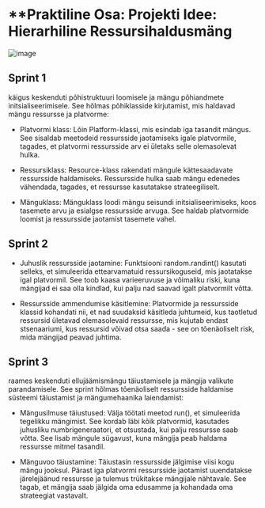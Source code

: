 # **Praktiline Osa: Projekti Idee: Hierarhiline Ressursihaldusmäng

![image](https://github.com/user-attachments/assets/db2c5306-277b-4732-bd33-1be6b2637019)


## Sprint 1 
käigus keskenduti põhistruktuuri loomisele ja mängu põhiandmete initsialiseerimisele. See hõlmas põhiklasside kirjutamist, mis haldavad mängu ressursse ja platvorme:

- Platvormi klass: Lõin Platform-klassi, mis esindab iga tasandit mängus. See sisaldab meetodeid ressursside jaotamiseks igale platvormile, tagades, et platvormi ressursside arv ei ületaks selle olemasolevat hulka.

- Ressursiklass: Resource-klass rakendati mängule kättesaadavate ressursside haldamiseks. Ressursside hulka saab mängu edenedes vähendada, tagades, et ressursse kasutatakse strateegiliselt.

- Mänguklass: Mänguklass loodi mängu seisundi initsialiseerimiseks, koos tasemete arvu ja esialgse ressursside arvuga. See haldab platvormide loomist ja ressursside jaotamist tasemete vahel.

## Sprint 2

- Juhuslik ressursside jaotamine: Funktsiooni random.randint() kasutati selleks, et simuleerida ettearvamatuid ressursikoguseid, mis jaotatakse igal platvormil. See toob kaasa varieeruvuse ja võimaliku riski, kuna mängijad ei saa olla kindlad, kui palju nad saavad igalt platvormilt võtta.

- Ressursside ammendumise käsitlemine: Platvormide ja ressursside klassid kohandati nii, et nad suudaksid käsitleda juhtumeid, kus taotletud ressursid ületavad olemasolevaid ressursse, mis kujutab endast stsenaariumi, kus ressursid võivad otsa saada - see on tõenäoliselt risk, mida mängijad peavad juhtima.

## Sprint 3
raames keskenduti ellujäämismängu täiustamisele ja mängija valikute parandamisele. See sprint hõlmas tõenäoliselt ressursside haldamise süsteemi täiustamist ja mängumehaanika laiendamist:

- Mängusilmuse täiustused: Välja töötati meetod run(), et simuleerida tegelikku mängimist. See kordab läbi kõik platvormid, kasutades juhusliku numbrigeneraatori, et otsustada, kui palju ressursse saab võtta. See lisab mängule sügavust, kuna mängija peab haldama ressursse mitmel tasandil.

- Mänguvoo täiustamine: Täiustasin ressursside jälgimise viisi kogu mängu jooksul. Pärast iga platvormi ressursside jaotamist uuendatakse järelejäänud ressursse ja tulemus trükitakse mängijale nähtavale. See tagab, et mängija saab jälgida oma edusamme ja kohandada oma strateegiat vastavalt.
